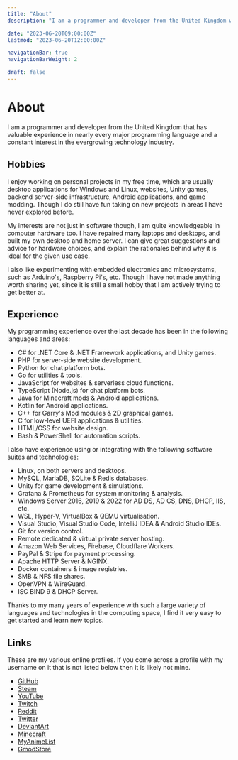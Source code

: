 ```yaml
---
title: "About"
description: "I am a programmer and developer from the United Kingdom with many years of experience in popular programming languages."

date: "2023-06-20T09:00:00Z"
lastmod: "2023-06-20T12:00:00Z"

navigationBar: true
navigationBarWeight: 2

draft: false
---
```


# About

I am a programmer and developer from the United Kingdom that has valuable experience in nearly every major programming language and a constant interest in the evergrowing technology industry.

## Hobbies

I enjoy working on personal projects in my free time, which are usually desktop applications for Windows and Linux, websites, Unity games, backend server-side infrastructure, Android applications, and game modding. Though I do still have fun taking on new projects in areas I have never explored before.

My interests are not just in software though, I am quite knowledgeable in computer hardware too. I have repaired many laptops and desktops, and built my own desktop and home server. I can give great suggestions and advice for hardware choices, and explain the rationales behind why it is ideal for the given use case.

I also like experimenting with embedded electronics and microsystems, such as Arduino's, Raspberry Pi's, etc. Though I have not made anything worth sharing yet, since it is still a small hobby that I am actively trying to get better at.

## Experience

My programming experience over the last decade has been in the following languages and areas:

* C# for .NET Core & .NET Framework applications, and Unity games.
* PHP for server-side website development.
* Python for chat platform bots.
* Go for utilities & tools.
* JavaScript for websites & serverless cloud functions.
* TypeScript (Node.js) for chat platform bots.
* Java for Minecraft mods & Android applications.
* Kotlin for Android applications.
* C++ for Garry's Mod modules & 2D graphical games.
* C for low-level UEFI applications & utilities.
* HTML/CSS for website design.
* Bash & PowerShell for automation scripts.

I also have experience using or integrating with the following software suites and technologies:

* Linux, on both servers and desktops.
* MySQL, MariaDB, SQLite & Redis databases.
* Unity for game development & simulations.
* Grafana & Prometheus for system monitoring & analysis.
* Windows Server 2016, 2019 & 2022 for AD DS, AD CS, DNS, DHCP, IIS, etc.
* WSL, Hyper-V, VirtualBox & QEMU virtualisation.
* Visual Studio, Visual Studio Code, IntelliJ IDEA & Android Studio IDEs.
* Git for version control.
* Remote dedicated & virtual private server hosting.
* Amazon Web Services, Firebase, Cloudflare Workers.
* PayPal & Stripe for payment processing.
* Apache HTTP Server & NGINX.
* Docker containers & image registries.
* SMB & NFS file shares.
* OpenVPN & WireGuard.
* ISC BIND 9 & DHCP Server.

Thanks to my many years of experience with such a large variety of languages and technologies in the computing space, I find it very easy to get started and learn new topics.

## Links

These are my various online profiles. If you come across a profile with my username on it that is not listed below then it is likely not mine.

* [GitHub](/github)
* [Steam](/steam)
* [YouTube](/youtube)
* [Twitch](/twitch)
* [Reddit](/reddit)
* [Twitter](/twitter)
* [DeviantArt](/deviantart)
* [Minecraft](/namemc)
* [MyAnimeList](/myanimelist)
* [GmodStore](/gmodstore)
